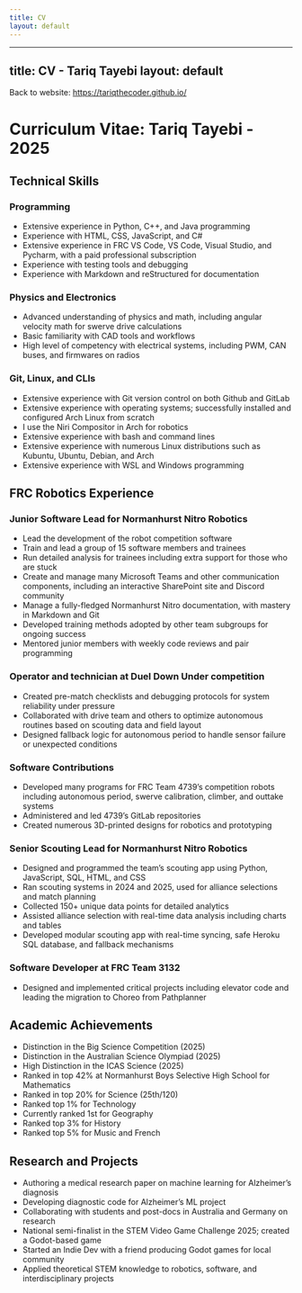 ```yaml
---
title: CV
layout: default
---
```


---
title: CV - Tariq Tayebi
layout: default
---
Back to website: https://tariqthecoder.github.io/

# Curriculum Vitae: Tariq Tayebi - 2025

## Technical Skills

### Programming
- Extensive experience in Python, C++, and Java programming
- Experience with HTML, CSS, JavaScript, and C#
- Extensive experience in FRC VS Code, VS Code, Visual Studio, and Pycharm, with a paid professional subscription
- Experience with testing tools and debugging
- Experience with Markdown and reStructured for documentation

### Physics and Electronics
- Advanced understanding of physics and math, including angular velocity math for swerve drive calculations
- Basic familiarity with CAD tools and workflows
- High level of competency with electrical systems, including PWM, CAN buses, and firmwares on radios

### Git, Linux, and CLIs
- Extensive experience with Git version control on both Github and GitLab
- Extensive experience with operating systems; successfully installed and configured Arch Linux from scratch
- I use the Niri Compositor in Arch for robotics
- Extensive experience with bash and command lines
- Extensive experience with numerous Linux distributions such as Kubuntu, Ubuntu, Debian, and Arch
- Extensive experience with WSL and Windows programming

## FRC Robotics Experience

### Junior Software Lead for Normanhurst Nitro Robotics
- Lead the development of the robot competition software
- Train and lead a group of 15 software members and trainees
- Run detailed analysis for trainees including extra support for those who are stuck
- Create and manage many Microsoft Teams and other communication components, including an interactive SharePoint site and Discord community
- Manage a fully-fledged Normanhurst Nitro documentation, with mastery in Markdown and Git
- Developed training methods adopted by other team subgroups for ongoing success
- Mentored junior members with weekly code reviews and pair programming

### Operator and technician at Duel Down Under competition
- Created pre-match checklists and debugging protocols for system reliability under pressure
- Collaborated with drive team and others to optimize autonomous routines based on scouting data and field layout
- Designed fallback logic for autonomous period to handle sensor failure or unexpected conditions

### Software Contributions
- Developed many programs for FRC Team 4739’s competition robots including autonomous period, swerve calibration, climber, and outtake systems
- Administered and led 4739’s GitLab repositories
- Created numerous 3D-printed designs for robotics and prototyping

### Senior Scouting Lead for Normanhurst Nitro Robotics
- Designed and programmed the team’s scouting app using Python, JavaScript, SQL, HTML, and CSS
- Ran scouting systems in 2024 and 2025, used for alliance selections and match planning
- Collected 150+ unique data points for detailed analytics
- Assisted alliance selection with real-time data analysis including charts and tables
- Developed modular scouting app with real-time syncing, safe Heroku SQL database, and fallback mechanisms

### Software Developer at FRC Team 3132
- Designed and implemented critical projects including elevator code and leading the migration to Choreo from Pathplanner

## Academic Achievements
- Distinction in the Big Science Competition (2025)
- Distinction in the Australian Science Olympiad (2025)
- High Distinction in the ICAS Science (2025)
- Ranked in top 42% at Normanhurst Boys Selective High School for Mathematics
- Ranked in top 20% for Science (25th/120)
- Ranked top 1% for Technology
- Currently ranked 1st for Geography
- Ranked top 3% for History
- Ranked top 5% for Music and French

## Research and Projects
- Authoring a medical research paper on machine learning for Alzheimer’s diagnosis
- Developing diagnostic code for Alzheimer’s ML project
- Collaborating with students and post-docs in Australia and Germany on research
- National semi-finalist in the STEM Video Game Challenge 2025; created a Godot-based game
- Started an Indie Dev with a friend producing Godot games for local community
- Applied theoretical STEM knowledge to robotics, software, and interdisciplinary projects
